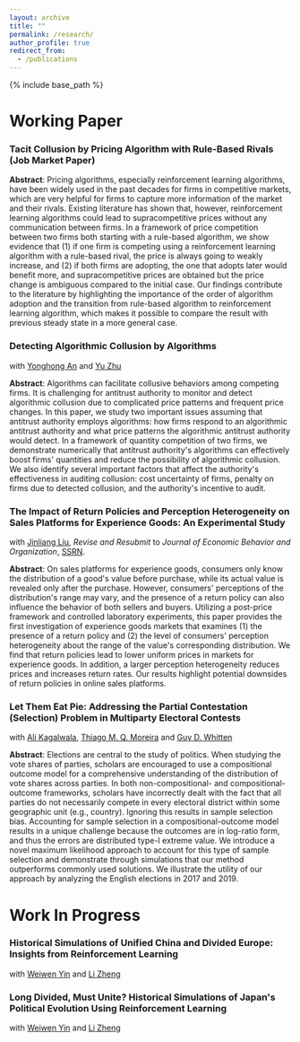 ```yaml
---
layout: archive
title: ""
permalink: /research/
author_profile: true
redirect_from:
  - /publications
---
```


{% include base_path %}

# Working Paper
### Tacit Collusion by Pricing Algorithm with Rule-Based Rivals (Job Market Paper)

**Abstract**: Pricing algorithms, especially reinforcement learning algorithms, have been widely used in the past decades for firms in competitive markets, which are very helpful for firms to capture more information of the market and their rivals. Existing literature has shown that, however, reinforcement learning algorithms could lead to supracompetitive prices without any communication between firms. In a framework of price competition between two firms both starting with a rule-based algorithm, we show evidence that (1) if one firm is competing using a reinforcement learning algorithm with a rule-based rival, the price is always going to weakly increase, and (2) if both firms are adopting, the one that adopts later would benefit more, and supracompetitive prices are obtained but the price change is ambiguous compared to the initial case. Our findings contribute to the literature by highlighting the importance of the order of algorithm adoption and the transition from rule-based algorithm to reinforcement learning algorithm, which makes it possible to compare the result with previous steady state in a more general case.

### Detecting Algorithmic Collusion by Algorithms

with [Yonghong An](https://people.tamu.edu/~yonghongan/) and [Yu Zhu](https://sites.google.com/site/yuzhu2757/)

**Abstract**: Algorithms can facilitate collusive behaviors among competing firms. It is challenging for antitrust authority to monitor and detect algorithmic collusion due to complicated price patterns and frequent price changes. In this paper, we study two important issues assuming that antitrust authority employs algorithms: how firms respond to an algorithmic antitrust authority and what price patterns the algorithmic antitrust authority would detect. In a framework of quantity competition of two firms, we demonstrate numerically that antitrust authority's algorithms can effectively boost firms' quantities and reduce the possibility of algorithmic collusion. We also identify several important factors that affect the authority's effectiveness in auditing collusion: cost uncertainty of firms, penalty on firms due to detected collusion, and the authority's incentive to audit. 

### The Impact of Return Policies and Perception Heterogeneity on Sales Platforms for Experience Goods: An Experimental Study

with [Jinliang Liu](https://sites.google.com/view/jinliangliu),    *Revise and Resubmit* to *Journal of Economic Behavior and Organization*,      [SSRN](https://papers.ssrn.com/sol3/papers.cfm?abstract_id=5112511).

**Abstract**: On sales platforms for experience goods, consumers only know the distribution of a good's value before purchase, while its actual value is revealed only after the purchase. However, consumers' perceptions of the distribution's range may vary, and the presence of a return policy can also influence the behavior of both sellers and buyers. Utilizing a post-price framework and controlled laboratory experiments, this paper provides the first investigation of experience goods markets that examines (1) the presence of a return policy and (2) the level of consumers' perception heterogeneity about the range of the value's corresponding distribution. We find that return policies lead to lower uniform prices in markets for experience goods. In addition, a larger perception heterogeneity reduces prices and increases return rates. Our results highlight potential downsides of return policies in online sales platforms.

### Let Them Eat Pie: Addressing the Partial Contestation (Selection) Problem in Multiparty Electoral Contests

with [Ali Kagalwala](https://www.alikagalwala.com/), [Thiago M. Q. Moreira](https://www.thiagomqmoreira.com/) and [Guy D. Whitten](https://bush.tamu.edu/faculty/gwhitten/)

**Abstract**: Elections are central to the study of politics. When studying the vote shares of parties, scholars are encouraged to use a compositional outcome model for a comprehensive understanding of the distribution of vote shares across parties. In both non-compositional- and compositional-outcome frameworks, scholars have incorrectly dealt with the fact that all parties do not necessarily compete in every electoral district within some geographic unit (e.g., country). Ignoring this results in sample selection bias. Accounting for sample selection in a compositional-outcome model results in a unique challenge because the outcomes are in log-ratio form, and thus the errors are distributed type-I extreme value. We introduce a novel maximum likelihood approach to account for this type of sample selection and demonstrate through simulations that our method outperforms commonly used solutions. We illustrate the utility of our approach by analyzing the English elections in 2017 and 2019.

# Work In Progress

### Historical Simulations of Unified China and Divided Europe: Insights from Reinforcement Learning

with [Weiwen Yin](https://www.weiwenyin.org/) and [Li Zheng](https://iesr.jnu.edu.cn/2019/0821/c17702a512553/page.htm)

### Long Divided, Must Unite? Historical Simulations of Japan's Political Evolution Using Reinforcement Learning

with [Weiwen Yin](https://www.weiwenyin.org/) and [Li Zheng](https://iesr.jnu.edu.cn/2019/0821/c17702a512553/page.htm)
